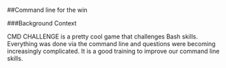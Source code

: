##Command line for the win

###Background Context

CMD CHALLENGE is a pretty cool game that challenges Bash skills. Everything was done via the command line and questions were becoming increasingly complicated. It is a good training to improve our command line skills.


